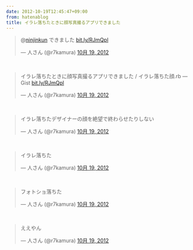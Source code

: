 ```yaml
---
date: 2012-10-19T12:45:47+09:00
from: hatenablog
title: イラレ落ちたときに顔写真撮るアプリできました
---
```


<p><blockquote class="twitter-tweet" data-in-reply-to="259131998969401345" lang="ja"><p>@<a href="https://twitter.com/ninjinkun">ninjinkun</a> できました <a href="http://t.co/JSjzJusO" title="http://bit.ly/RJmQpl">bit.ly/RJmQpl</a></p>&mdash; 人さん (@r7kamura) <a href="https://twitter.com/r7kamura/status/259134697475563521" data-datetime="2012-10-19T03:31:41+00:00">10月 19, 2012</a></blockquote><script src="//platform.twitter.com/widgets.js" charset="utf-8"></script><br />
<blockquote class="twitter-tweet" lang="ja"><p>イラレ落ちたときに顔写真撮るアプリできました / イラレ落ちた顔.rb — Gist <a href="http://t.co/JSjzJusO" title="http://bit.ly/RJmQpl">bit.ly/RJmQpl</a></p>&mdash; 人さん (@r7kamura) <a href="https://twitter.com/r7kamura/status/259134341156855808" data-datetime="2012-10-19T03:30:16+00:00">10月 19, 2012</a></blockquote><script src="//platform.twitter.com/widgets.js" charset="utf-8"></script><br />
<blockquote class="twitter-tweet" lang="ja"><p>イラレ落ちたデザイナーの顔を絶望で終わらせたりしない</p>&mdash; 人さん (@r7kamura) <a href="https://twitter.com/r7kamura/status/259135348796432384" data-datetime="2012-10-19T03:34:16+00:00">10月 19, 2012</a></blockquote><script src="//platform.twitter.com/widgets.js" charset="utf-8"></script><br />
<blockquote class="twitter-tweet" lang="ja"><p>イラレ落ちた</p>&mdash; 人さん (@r7kamura) <a href="https://twitter.com/r7kamura/status/259137450654437378" data-datetime="2012-10-19T03:42:37+00:00">10月 19, 2012</a></blockquote><script src="//platform.twitter.com/widgets.js" charset="utf-8"></script><br />
<blockquote class="twitter-tweet" lang="ja"><p>フォトショ落ちた</p>&mdash; 人さん (@r7kamura) <a href="https://twitter.com/r7kamura/status/259137653314818048" data-datetime="2012-10-19T03:43:25+00:00">10月 19, 2012</a></blockquote><script src="//platform.twitter.com/widgets.js" charset="utf-8"></script><br />
<blockquote class="twitter-tweet" lang="ja"><p>ええやん</p>&mdash; 人さん (@r7kamura) <a href="https://twitter.com/r7kamura/status/259137736668237824" data-datetime="2012-10-19T03:43:45+00:00">10月 19, 2012</a></blockquote><script src="//platform.twitter.com/widgets.js" charset="utf-8"></script></p><p><script src="https://gist.github.com/3916070.js?file=イラレ落ちた顔.rb"></script></p>

